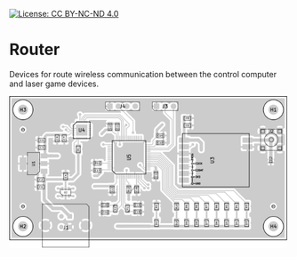 [![License: CC BY-NC-ND 4.0](https://img.shields.io/badge/License-CC%20BY--NC--ND%204.0-lightgrey.svg)](https://creativecommons.org/licenses/by-nc-nd/4.0/)

# Router
Devices for route wireless communication between the control computer and laser game devices.

<img src="/fab/placement_top.svg" width="500" title="placement_top">
